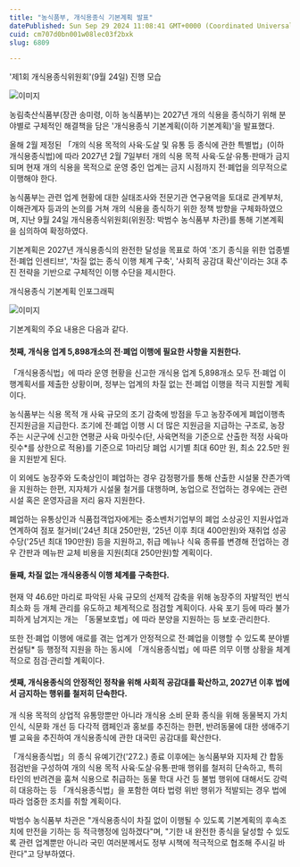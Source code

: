 ```yaml
---
title: "농식품부, 개식용종식 기본계획 발표"
datePublished: Sun Sep 29 2024 11:08:41 GMT+0000 (Coordinated Universal Time)
cuid: cm707d0bn001w08lec03f2bxk
slug: 6809

---
```



'제1회 개식용종식위원회'(9월 24일) 진행 모습

![이미지](https://cdn.hashnode.com/res/hashnode/image/upload/v1739261446655/5b8f0713-1ea9-4b16-b32c-ee44abbf3a40.jpeg)

농림축산식품부(장관 송미령, 이하 농식품부)는 2027년 개의 식용을 종식하기 위해 분야별로 구체적인 해결책을 담은 '개식용종식 기본계획(이하 기본계획)'을 발표했다.

올해 2월 제정된 「개의 식용 목적의 사육·도살 및 유통 등 종식에 관한 특별법」(이하 개식용종식법)에 따라 2027년 2월 7일부터 개의 식용 목적 사육·도살·유통·판매가 금지되며 현재 개의 식용을 목적으로 운영 중인 업계는 금지 시점까지 전·폐업을 의무적으로 이행해야 한다.

농식품부는 관련 업계 현황에 대한 실태조사와 전문기관 연구용역을 토대로 관계부처, 이해관계자 등과의 논의를 거쳐 개의 식용을 종식하기 위한 정책 방향을 구체화하였으며, 지난 9월 24일 개식용종식위원회(위원장: 박범수 농식품부 차관)를 통해 기본계획을 심의하여 확정하였다.

기본계획은 2027년 개식용종식의 완전한 달성을 목표로 하여 '조기 종식을 위한 업종별 전·폐업 인센티브', '차질 없는 종식 이행 체계 구축', '사회적 공감대 확산'이라는 3대 추진 전략을 기반으로 구체적인 이행 수단을 제시한다.

개식용종식 기본계획 인포그래픽

![이미지](https://cdn.hashnode.com/res/hashnode/image/upload/v1739261449150/36155325-edac-45e9-a6dd-e951f29a7bed.png)

기본계획의 주요 내용은 다음과 같다.

#### 첫째, 개식용 업계 5,898개소의 전·폐업 이행에 필요한 사항을 지원한다.

「개식용종식법」에 따라 운영 현황을 신고한 개식용 업계 5,898개소 모두 전·폐업 이행계획서를 제출한 상황이며, 정부는 업계의 차질 없는 전·폐업 이행을 적극 지원할 계획이다.

농식품부는 식용 목적 개 사육 규모의 조기 감축에 방점을 두고 농장주에게 폐업이행촉진지원금을 지급한다. 조기에 전·폐업 이행 시 더 많은 지원금을 지급하는 구조로, 농장주는 시군구에 신고한 연평균 사육 마릿수(단, 사육면적을 기준으로 산출한 적정 사육마릿수*를 상한으로 적용)를 기준으로 1마리당 폐업 시기별 최대 60만 원, 최소 22.5만 원을 지원받게 된다.

이 외에도 농장주와 도축상인이 폐업하는 경우 감정평가를 통해 산출한 시설물 잔존가액을 지원하는 한편, 지자체가 시설물 철거를 대행하며, 농업으로 전업하는 경우에는 관련 시설 혹은 운영자금을 저리 융자 지원한다.

폐업하는 유통상인과 식품접객업자에게는 중소벤처기업부의 폐업 소상공인 지원사업과 연계하여 점포 철거비('24년 최대 250만원, '25년 이후 최대 400만원)와 재취업 성공수당('25년 최대 190만원) 등을 지원하고, 취급 메뉴나 식육 종류를 변경해 전업하는 경우 간판과 메뉴판 교체 비용을 지원(최대 250만원)할 계획이다.

#### 둘째, 차질 없는 개식용종식 이행 체계를 구축한다.

현재 약 46.6만 마리로 파악된 사육 규모의 선제적 감축을 위해 농장주의 자발적인 번식 최소화 등 개체 관리를 유도하고 체계적으로 점검할 계획이다. 사육 포기 등에 따라 불가피하게 남겨지는 개는 「동물보호법」에 따라 분양을 지원하는 등 보호·관리한다.

또한 전·폐업 이행에 애로를 겪는 업계가 안정적으로 전·폐업을 이행할 수 있도록 분야별 컨설팅* 등 행정적 지원을 하는 동시에 「개식용종식법」에 따른 의무 이행 상황을 체계적으로 점검·관리할 계획이다.

#### 셋째, 개식용종식의 안정적인 정착을 위해 사회적 공감대를 확산하고, 2027년 이후 법에서 금지하는 행위를 철저히 단속한다.

개 식용 목적의 상업적 유통망뿐만 아니라 개식용 소비 문화 종식을 위해 동물복지 가치 인식, 식문화 개선 등 다각적 캠페인과 홍보를 추진하는 한편, 반려동물에 대한 생애주기별 교육을 추진하여 개식용종식에 관한 대국민 공감대를 확산한다.

「개식용종식법」의 종식 유예기간('27.2.) 종료 이후에는 농식품부와 지자체 간 합동 점검반을 구성하여 개의 식용 목적 사육·도살·유통·판매 행위를 철저히 단속하고, 특히 타인의 반려견을 훔쳐 식용으로 취급하는 동물 학대 사건 등 불법 행위에 대해서도 강력히 대응하는 등 「개식용종식법」을 포함한 여타 법령 위반 행위가 적발되는 경우 법에 따라 엄중한 조치를 취할 계획이다.

박범수 농식품부 차관은 "개식용종식이 차질 없이 이행될 수 있도록 기본계획의 후속조치에 만전을 기하는 등 적극행정에 임하겠다"며, "기한 내 완전한 종식을 달성할 수 있도록 관련 업계뿐만 아니라 국민 여러분께서도 정부 시책에 적극적으로 협조해 주시길 바란다"고 당부하였다.